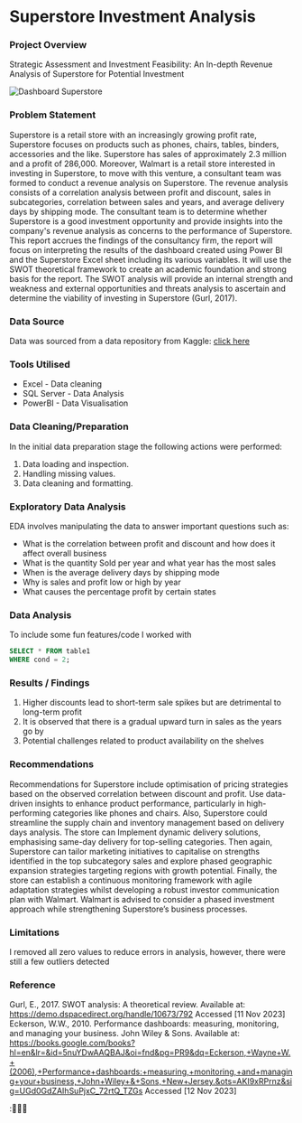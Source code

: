 # Superstore Investment Analysis


### Project Overview

Strategic Assessment and Investment Feasibility: An In-depth Revenue Analysis of Superstore for Potential Investment 

![Dashboard Superstore](https://github.com/fireball777/Superstore-Investment-Analysis/assets/147949298/d8e0291d-9abd-4593-be05-b7c800d92275)


### Problem Statement

Superstore is a retail store with an increasingly growing profit rate, Superstore focuses on products such as phones, chairs, tables, binders, accessories and the like. Superstore has sales of approximately 2.3 million and a profit of 286,000. Moreover, Walmart is a retail store interested in investing in Superstore, to move with this venture, a consultant team was formed to conduct a revenue analysis on Superstore. The revenue analysis consists of a correlation analysis between profit and discount, sales in subcategories, correlation between sales and years, and average delivery days by shipping mode. The consultant team is to determine whether Superstore is a good investment opportunity and provide insights into the company's revenue analysis as concerns to the performance of Superstore.
This report accrues the findings of the consultancy firm, the report will focus on interpreting the results of the dashboard created using Power BI and the Superstore Excel sheet including its various variables. It will use the SWOT theoretical framework to create an academic foundation and strong basis for the report. The SWOT analysis will provide an internal strength and weakness and external opportunities and threats analysis to ascertain and determine the viability of investing in Superstore (Gurl, 2017).

### Data Source

Data was sourced from a data repository from Kaggle: [click here](https://www.kaggle.com/datasets/vivek468/superstore-dataset-final)

### Tools Utilised 

- Excel - Data cleaning
- SQL Server - Data Analysis
- PowerBI - Data Visualisation 

### Data Cleaning/Preparation

In the initial data preparation stage the following actions were performed:

1. Data loading and inspection.
2. Handling missing values.
3. Data cleaning and formatting.

### Exploratory Data Analysis

EDA involves manipulating the data to answer important questions such as:

- What is the correlation between profit and discount and how does it affect overall business 
- What is the quantity Sold per year and what year has the most sales
- When is the average delivery days by shipping mode
- Why is sales and profit low or high by year
- What causes the percentage profit by certain states

### Data Analysis

To include some fun features/code I worked with 

```sql
SELECT * FROM table1
WHERE cond = 2;
```

### Results / Findings

1. Higher discounts lead to short-term sale spikes but are detrimental to long-term profit
2. It is observed that there is a gradual upward turn in sales as the years go by
3. Potential challenges related to product availability on the shelves

### Recommendations

Recommendations for Superstore include optimisation of pricing strategies based on the observed correlation between discount and profit. Use data-driven insights to enhance product performance, particularly in high-performing categories like phones and chairs. Also, Superstore could streamline the supply chain and inventory management based on delivery days analysis. The store can Implement dynamic delivery solutions, emphasising same-day delivery for top-selling categories. Then again, Superstore can tailor marketing initiatives to capitalise on strengths identified in the top subcategory sales and explore phased geographic expansion strategies targeting regions with growth potential. Finally, the store can establish a continuous monitoring framework with agile adaptation strategies whilst developing a robust investor communication plan with Walmart. Walmart is advised to consider a phased investment approach while strengthening Superstore’s business processes.

### Limitations 

I removed all zero values to reduce errors in analysis, however, there were still a few outliers detected

### Reference

Gurl, E., 2017. SWOT analysis: A theoretical review. Available at: https://demo.dspacedirect.org/handle/10673/792 Accessed [11 Nov 2023]
Eckerson, W.W., 2010. Performance dashboards: measuring, monitoring, and managing your business. John Wiley & Sons. Available at: https://books.google.com/books?hl=en&lr=&id=5nuYDwAAQBAJ&oi=fnd&pg=PR9&dq=Eckerson,+Wayne+W.+(2006),+Performance+dashboards:+measuring,+monitoring,+and+managing+your+business,+John+Wiley+&+Sons,+New+Jersey.&ots=AKI9xRPrnz&sig=UGd0GdZAIhSuPjxC_72rtQ_TZGs Accessed [12 Nov 2023]

:🤗🤗🤗
